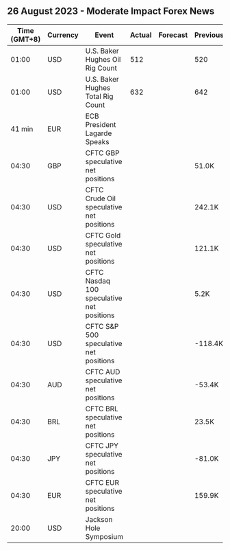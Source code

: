 ## 26 August 2023 - Moderate Impact Forex News

| Time (GMT+8) | Currency | Event | Actual | Forecast | Previous |
|------|----------|-------|--------|----------|----------|
| 01:00 | USD | U.S. Baker Hughes Oil Rig Count | 512 |  | 520 |
| 01:00 | USD | U.S. Baker Hughes Total Rig Count | 632 |  | 642 |
| 41 min | EUR | ECB President Lagarde Speaks |  |  |  |
| 04:30 | GBP | CFTC GBP speculative net positions |  |  | 51.0K |
| 04:30 | USD | CFTC Crude Oil speculative net positions |  |  | 242.1K |
| 04:30 | USD | CFTC Gold speculative net positions |  |  | 121.1K |
| 04:30 | USD | CFTC Nasdaq 100 speculative net positions |  |  | 5.2K |
| 04:30 | USD | CFTC S&P 500 speculative net positions |  |  | -118.4K |
| 04:30 | AUD | CFTC AUD speculative net positions |  |  | -53.4K |
| 04:30 | BRL | CFTC BRL speculative net positions |  |  | 23.5K |
| 04:30 | JPY | CFTC JPY speculative net positions |  |  | -81.0K |
| 04:30 | EUR | CFTC EUR speculative net positions |  |  | 159.9K |
| 20:00 | USD | Jackson Hole Symposium |  |  |  |
